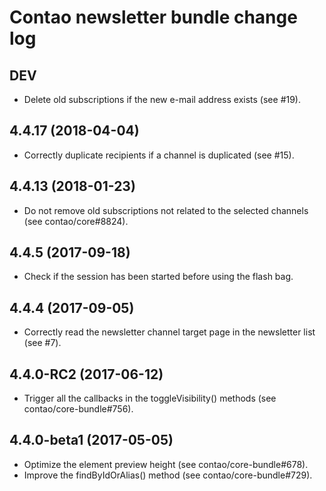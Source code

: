 # Contao newsletter bundle change log

## DEV

 * Delete old subscriptions if the new e-mail address exists (see #19).

## 4.4.17 (2018-04-04)

 * Correctly duplicate recipients if a channel is duplicated (see #15).

## 4.4.13 (2018-01-23)

 * Do not remove old subscriptions not related to the selected channels (see contao/core#8824).

## 4.4.5 (2017-09-18)

 * Check if the session has been started before using the flash bag.

## 4.4.4 (2017-09-05)

 * Correctly read the newsletter channel target page in the newsletter list (see #7).

## 4.4.0-RC2 (2017-06-12)

 * Trigger all the callbacks in the toggleVisibility() methods (see contao/core-bundle#756).

## 4.4.0-beta1 (2017-05-05)

 * Optimize the element preview height (see contao/core-bundle#678).
 * Improve the findByIdOrAlias() method (see contao/core-bundle#729).

